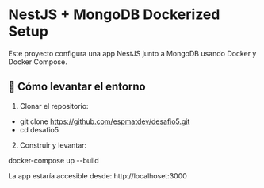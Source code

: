 # NestJS + MongoDB Dockerized Setup

Este proyecto configura una app NestJS junto a MongoDB usando Docker y Docker Compose.


## 🚀 Cómo levantar el entorno


1. Clonar el repositorio:

- git clone https://github.com/espmatdev/desafio5.git
- cd desafio5


2. Construir y levantar:

docker-compose up --build

La app estaría accesible desde: http://localhoset:3000
